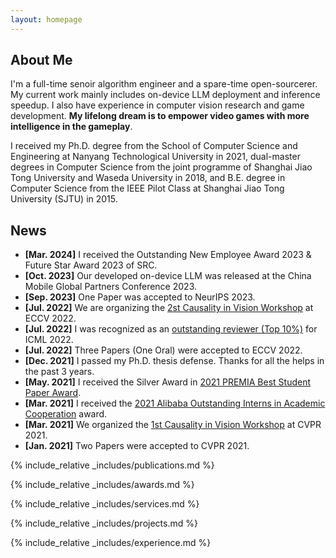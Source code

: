 ```yaml
---
layout: homepage
---
```


## About Me

I'm a full-time senoir algorithm engineer and a spare-time open-sourcerer. My current work mainly includes on-device LLM deployment and inference speedup. I also have experience in computer vision research and game development. **My lifelong dream is to empower video games with more intelligence in the gameplay**.

I received my Ph.D. degree from the School of Computer Science and Engineering at Nanyang Technological University in 2021, dual-master degrees in Computer Science from the joint programme of Shanghai Jiao Tong University and Waseda University in 2018, and B.E. degree in Computer Science from the IEEE Pilot Class at Shanghai Jiao Tong University (SJTU) in 2015.

## News
- **[Mar. 2024]** I received the Outstanding New Employee Award 2023 & Future Star Award 2023 of SRC.
- **[Oct. 2023]** Our developed on-device LLM was released at the China Mobile Global Partners Conference 2023.
- **[Sep. 2023]** One Paper was accepted to NeurIPS 2023.
- **[Jul. 2022]** We are organizing the <a href="http://www.causalityinvision.com" target="_blank">2st Causality in Vision Workshop</a> at ECCV 2022.
- **[Jul. 2022]** I was recognized as an <a href="https://icml.cc/Conferences/2022/Reviewers" target="_blank">outstanding reviewer (Top 10%)</a> for ICML 2022.
- **[Jul. 2022]** Three Papers (One Oral) were accepted to ECCV 2022.
- **[Dec. 2021]** I passed my Ph.D. thesis defense. Thanks for all the helps in the past 3 years.
- **[May. 2021]** I received the Silver Award in <a href="http://www.premiasg.org/for-members/premia-best-student-paper-awards/premia-best-student-paper-awards-2021/" target="_blank">2021 PREMIA Best Student Paper Award</a>.
- **[Mar. 2021]** I received the <a href="https://azft.alibaba.com/newspage/?id=170" target="_blank">2021 Alibaba Outstanding Interns in Academic Cooperation</a> award.
- **[Mar. 2021]** We organized the <a href="http://www.causalityinvision.com/civ2021.html" target="_blank">1st Causality in Vision Workshop</a> at CVPR 2021.
- **[Jan. 2021]** Two Papers were accepted to CVPR 2021.

{% include_relative _includes/publications.md %}

{% include_relative _includes/awards.md %}

{% include_relative _includes/services.md %}

{% include_relative _includes/projects.md %}

{% include_relative _includes/experience.md %}
